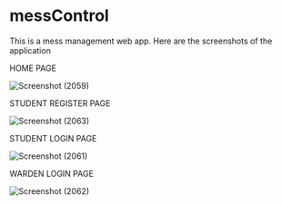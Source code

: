 # messControl
This is a mess management web app.
Here are the screenshots of the application

HOME PAGE

![Screenshot (2059)](https://github.com/khushboo23-svg/Mess-Management/assets/81730811/806637ec-b0cc-4929-a4a4-2f1580e1e141)

STUDENT REGISTER PAGE

![Screenshot (2063)](https://github.com/khushboo23-svg/Mess-Management/assets/81730811/86f30e72-8cbf-4949-9f2b-3fe05f1d7133)

STUDENT LOGIN PAGE

![Screenshot (2061)](https://github.com/khushboo23-svg/Mess-Management/assets/81730811/d5b1eb02-6704-4da5-b8f4-32c16ed6a71d)

WARDEN LOGIN PAGE

![Screenshot (2062)](https://github.com/khushboo23-svg/Mess-Management/assets/81730811/aaf1a456-d62f-47cc-8246-f1069064897d)
